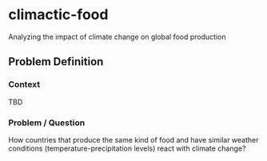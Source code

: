 # climactic-food

Analyzing the impact of climate change on global food production

## Problem Definition

### Context

TBD

### Problem / Question
How countries that produce the same kind of food and have similar weather conditions (temperature-precipitation levels) react with climate change?
